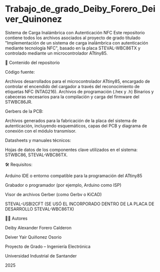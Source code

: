 # Trabajo_de_grado_Deiby_Forero_Deiver_Quinonez
Sistema de Carga Inalámbrica con Autenticación NFC
Este repositorio contiene todos los archivos asociados al proyecto de grado titulado "Implementación de un sistema de carga inalámbrica con autenticación mediante tecnología NFC", basado en la placa STEVAL-WBC86TX y controlado mediante un microcontrolador ATtiny85.

📂 Contenido del repositorio

Código fuente:

Archivos desarrollados para el microcontrolador ATtiny85, encargado de controlar el encendido del cargador a través del reconocimiento de etiquetas NFC (NTAG216).
Archivos de programación (.hex y .h)
Binarios y cabeceras necesarios para la compilación y carga del firmware del STWBC86JR.

Gerbers de la PCB:

Archivos generados para la fabricación de la placa del sistema de autenticación, incluyendo esquemáticos, capas del PCB y diagrama de conexión con el módulo transmisor.

Datasheets y manuales técnicos:

Hojas de datos de los componentes clave utilizados en el sistema: STWBC86, STEVAL-WBC86TX.

🛠 Requisitos:

Arduino IDE o entorno compatible para la programación del ATtiny85

Grabador o programador (por ejemplo, Arduino como ISP)

Visor de archivos Gerber (como Gerbv o KiCAD)

STEVAL-USBI2CFT (SE USÓ EL INCORPORADO DENTRO DE LA PLACA DE DESARROLLO STEVAL-WBC86TX)

👨‍💻 Autores

Deiby Alexander Forero Calderon

Deiver Yair Quiñonez Osorio

Proyecto de Grado – Ingeniería Electrónica

Universidad Industrial de Santander

2025
